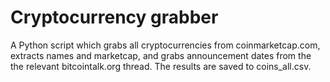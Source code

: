 # Cryptocurrency grabber 

A Python script which grabs all cryptocurrencies from coinmarketcap.com, extracts names and marketcap, and grabs announcement dates from the the relevant bitcointalk.org thread. The results are saved to coins_all.csv.     